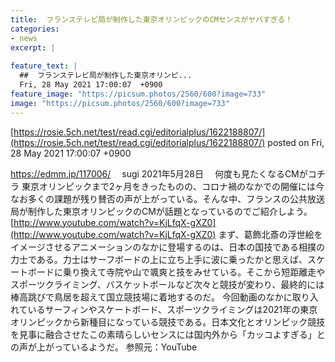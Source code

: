 ```yaml
---
title:  フランステレビ局が制作した東京オリンピックのCMセンスがヤバすぎる！  
categories:
- news
excerpt: |
  
feature_text: |
  ##  フランステレビ局が制作した東京オリンピ...
  Fri, 28 May 2021 17:00:07  +0900
feature_image: "https://picsum.photos/2560/600?image=733"
image: "https://picsum.photos/2560/600?image=733"
---
```


[https://rosie.5ch.net/test/read.cgi/editorialplus/1622188807/](https://rosie.5ch.net/test/read.cgi/editorialplus/1622188807/)
posted on Fri, 28 May 2021 17:00:07  +0900

<!--more-->

https://edmm.jp/117006/ 　sugi 2021年5月28日 　何度も見たくなるCMがコチラ 東京オリンピックまで2ヶ月をきったものの、コロナ禍のなかでの開催には今なお多くの課題が残り賛否の声が上がっている。そんな中、フランスの公共放送局が制作した東京オリンピックのCMが話題となっているのでご紹介しよう。 [http://www.youtube.com/watch?v=KjLfqX-gXZ0](http://www.youtube.com/watch?v=KjLfqX-gXZ0) まず、葛飾北斎の浮世絵をイメージさせるアニメーションのなかに登場するのは、日本の国技である相撲の力士である。力士はサーフボードの上に立ち上手に波に乗ったかと思えば、スケートボードに乗り換えて寺院や山で颯爽と技をみせている。そこから短距離走やスポーツクライミング、バスケットボールなど次々と競技が変わり、最終的には棒高跳びで鳥居を超えて国立競技場に着地するのだ。 今回動画のなかに取り入れているサーフィンやスケートボード、スポーツクライミングは2021年の東京オリンピックから新種目になっている競技である。日本文化とオリンピック競技を見事に融合させたこの素晴らしいセンスには国内外から「カッコよすぎる」との声が上がっているようだ。 参照元：YouTube
